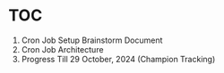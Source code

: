 # TOC

1. Cron Job Setup Brainstorm Document
2. Cron Job Architecture
3. Progress Till 29 October, 2024 (Champion Tracking)